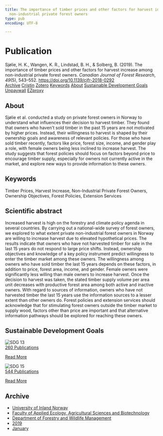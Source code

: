 ```yaml
---
title: The importance of timber prices and other factors for harvest increase among
  non-industrial private forest owners
type: pub
encoding: UTF-8

---
```

<h1>Publication</h1>
<article id="csl-bib-container-UN4TX6QR" class="csl-bib-container">
  <div class="csl-bib-body"> <div class="csl-entry">Sjølie, H. K., Wangen, K. R., Lindstad, B. H., &#38; Solberg, B. (2019). The importance of timber prices and other factors for harvest increase among non-industrial private forest owners. <i>Canadian Journal of Forest Research</i>, <i>49</i>(5), 543–552. <a href="https://doi.org/10.1139/cjfr-2018-0292">https://doi.org/10.1139/cjfr-2018-0292</a></div> </div>
  <div class="csl-bib-buttons">
    <a href="#taxonomy-article-UN4TX6QR" alt="archive" class="csl-bib-button">Archive</a>
    <a href="https://app.cristin.no/results/show.jsf?id=1650094" alt="Cristin" class="csl-bib-button">Cristin</a>
    <a href="http://zotero.org/groups/5881554/items/UN4TX6QR" alt="Zotero" class="csl-bib-button">Zotero</a>
    <a href="#keywords-article-UN4TX6QR" alt="keywords" class="csl-bib-button">Keywords</a>
    <a href="#about-article-UN4TX6QR" alt="about_pub" class="csl-bib-button">About</a>
    <a href="#sdg-article-UN4TX6QR" alt="sdg" class="csl-bib-button">Sustainable Development Goals</a>
    <a href="https://conservancy.umn.edu/bitstream/handle/11299/182332/staffpaper237.pdf?sequence=1&amp;isAllowed=y" alt="Unpaywall" class="csl-bib-button">Unpaywall</a>
    <a href="https://conservancy.umn.edu/bitstream/handle/11299/182332/staffpaper237.pdf?sequence=1&amp;isAllowed=y" alt="EZproxy" class="csl-bib-button">EZproxy</a>
  </div>
  <div id="csl-bib-meta-container-UN4TX6QR"></div>
</article>
<div id="csl-bib-meta-UN4TX6QR" class="csl-bib-meta">
  <article id="about-article-UN4TX6QR" class="about_pub-article">
    <h1>About</h1>
    Sjølie et al. conducted a study on private forest owners in Norway to understand what influences their decision to harvest timber. They found that owners who haven't sold timber in the past 15 years are not motivated by higher prices. Instead, their willingness to harvest is shaped by their ownership goals and awareness of relevant policies. For those who have sold timber recently, factors like price, forest size, income, and gender play a role, with female owners being less inclined to increase harvest. The study suggests that forest policies should focus on factors beyond price to encourage timber supply, especially for owners not currently active in the market, and explore new ways to provide information to these owners.
  </article>
  <article id="keywords-article-UN4TX6QR" class="keywords-article">
    <h1>Keywords</h1>
    Timber Prices, Harvest Increase, Non-Industrial Private Forest Owners, Ownership Objectives, Forest Policies, Extension Services
  </article>
  <article id="abstract-article-UN4TX6QR" class="abstract-article">
    <h1>Scientific abstract</h1>
    Increased harvest is high on the forestry and climate policy agenda in several countries. By carrying out a national-wide survey of forest owners, we explored to what extent private non-industrial forest owners in Norway are willing to increase harvest due to elevated hypothetical prices. The results indicate that owners who have not harvested timber for sale in the last 15 years do not respond to large price shifts. Instead, ownership objectives and knowledge of a key policy instrument predict willingness to enter the timber market among these owners. The willingness among owners who have sold timber the last 15 years depends on these factors, in addition to price, forest area, income, and gender. Female owners were significantly less willing than male owners to increase harvest. Once the decision to harvest was taken, the stated timber supply volume per area unit decreases with productive forest area among both active and inactive owners. With regard to sources of information, owners who have not harvested timber the last 15 years use the information sources to a lesser extent than other owners do. Forest policies and extension services should acknowledge that for stimulating forest owners outside the timber market to supply wood, factors other than price are important and that alternative information pathways should be explored for reaching these owners.
  </article>
  <article id="sdg-article-UN4TX6QR" class="sdg-article">
    <h1>Sustainable Development Goals</h1>
    <div class="sdg-container"><div id="sdg13" class="sdg">
        <img src="{{< params subfolder >}}images/sdg/sdg13_en.png" class="image" alt="SDG 13">
        <div class="sdg-overlay">
          <a href="{{< params subfolder >}}en/archive/?sdg=13#archive" class="sdg-publication-count"><span>260</span> Publications</a>
          <p><a href="https://sdgs.un.org/goals/goal13" class="sdg-read-more">Read More</a></p>
        </div>
      </div> <div id="sdg15" class="sdg">
        <img src="{{< params subfolder >}}images/sdg/sdg15_en.png" class="image" alt="SDG 15">
        <div class="sdg-overlay">
          <a href="{{< params subfolder >}}en/archive/?sdg=15#archive" class="sdg-publication-count"><span>544</span> Publications</a>
          <p><a href="https://sdgs.un.org/goals/goal15" class="sdg-read-more">Read More</a></p>
        </div>
      </div></div>
  </article>
  <article id="taxonomy-article-UN4TX6QR" class="taxonomy-article">
    <h1>Archive</h1>
    <ul>
      <li><a href="{{< params subfolder >}}en/archive/?key=3DCRN523">University of Inland Norway</a></li>
      <li><a href="{{< params subfolder >}}en/archive/?key=T77LXH6D">Faculty of Applied Ecology, Agricultural Sciences and Biotechnology</a></li>
      <li><a href="{{< params subfolder >}}en/archive/?key=7TRARPE3">Department of Forestry and Wildlife Management</a></li>
      <li><a href="{{< params subfolder >}}en/archive/?key=MXEW8QDW">2019</a></li>
      <li><a href="{{< params subfolder >}}en/archive/?key=2T2YKNZ5">January</a></li>
    </ul>
  </article>
</div>
